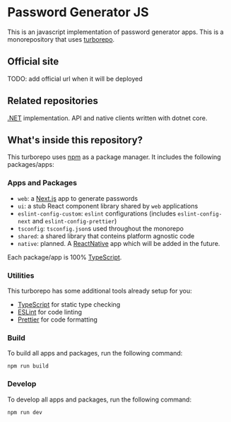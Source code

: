 # Password Generator JS

This is an javascript implementation of password generator apps. This is a monorepository that uses [turborepo](https://turbo.build/repo).

## Official site

TODO: add official url when it will be deployed

## Related repositories

[.NET](https://github.com/sergeygolushkov/password-generator-dotnet) implementation. API and native clients written with dotnet core.

## What's inside this repository?

This turborepo uses [npm](https://www.npmjs.com/) as a package manager. It includes the following packages/apps:

### Apps and Packages

- `web`: a [Next.js](https://nextjs.org/) app to generate passwords
- `ui`: a stub React component library shared by `web` applications
- `eslint-config-custom`: `eslint` configurations (includes `eslint-config-next` and `eslint-config-prettier`)
- `tsconfig`: `tsconfig.json`s used throughout the monorepo
- `shared`: a shared library that conteins platform agnostic code
- `native`: planned. A [ReactNative](https://reactnative.dev/) app which will be added in the future.

Each package/app is 100% [TypeScript](https://www.typescriptlang.org/).

### Utilities

This turborepo has some additional tools already setup for you:

- [TypeScript](https://www.typescriptlang.org/) for static type checking
- [ESLint](https://eslint.org/) for code linting
- [Prettier](https://prettier.io) for code formatting

### Build

To build all apps and packages, run the following command:

```
npm run build
```

### Develop

To develop all apps and packages, run the following command:

```
npm run dev
```
